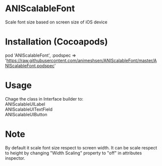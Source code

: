 # ANIScalableFont
Scale font size based on screen size of iOS device

# Installation (Cocoapods)
pod 'ANIScalableFont', :podspec => 'https://raw.githubusercontent.com/animeshsen/ANIScalableFont/master/ANIScalableFont.podspec'
 
# Usage
Chage the class in Interface builder to: 
</br> ANIScalableUILabel
</br> ANIScalableUITextField
</br> ANIScalableUIButton

# Note
By default it scale font size respect to screen width. It can be scale respect to height by changing "Width Scaling" property to "off" in attributes inspector.


